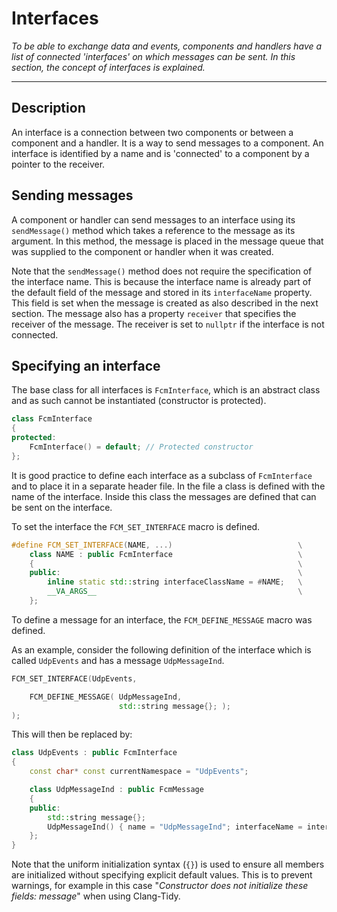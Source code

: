 # Interfaces
_To be able to exchange data and events, components and handlers have a list of connected 'interfaces' on which messages can be sent. In this section, the concept of interfaces is explained._

---

## Description

An interface is a connection between two components or between a component and a handler. It is a way to send messages to a component. An interface is identified by a name and is 'connected' to a component by a pointer to the receiver.


## Sending messages

A component or handler can send messages to an interface using its `sendMessage()` method which takes a reference to the message as its argument. In this method, the message is placed in the message queue that was supplied to the component or handler when it was created.

Note that the `sendMessage()` method does not require the specification of the interface name. This is because the interface name is already part of the default field of the message and stored in its `interfaceName` property. This field is set when the message is created as also described in the next section. The message also has a property `receiver` that specifies the receiver of the message. The receiver is set to `nullptr` if the interface is not connected.

## Specifying an interface

The base class for all interfaces is `FcmInterface`, which is an abstract class and as such cannot be instantiated (constructor is protected).

```cpp
class FcmInterface
{
protected:
    FcmInterface() = default; // Protected constructor
};
```

It is good practice to define each interface as a subclass of `FcmInterface` and to place it in a separate header file. In the file a class is defined with the name of the interface. Inside this class the messages are defined that can be sent on the interface.

To set the interface the `FCM_SET_INTERFACE` macro is defined.

```cpp
#define FCM_SET_INTERFACE(NAME, ...)                            \
    class NAME : public FcmInterface                            \
    {                                                           \
    public:                                                     \
        inline static std::string interfaceClassName = #NAME;   \
        __VA_ARGS__                                             \
    };
```

To define a message for an interface, the `FCM_DEFINE_MESSAGE` macro was defined.

As an example, consider the following definition of the interface which is called `UdpEvents` and has a message `UdpMessageInd`.

```cpp
FCM_SET_INTERFACE(UdpEvents,

    FCM_DEFINE_MESSAGE( UdpMessageInd,
                        std::string message{}; );
);
```

This will then be replaced by:

```cpp
class UdpEvents : public FcmInterface
{
    const char* const currentNamespace = "UdpEvents";

    class UdpMessageInd : public FcmMessage
    {
    public:
        std::string message{};
        UdpMessageInd() { name = "UdpMessageInd"; interfaceName = interfaceClassName; }
    };
}
```

Note that the uniform initialization syntax (`{}`) is used to ensure all members are initialized without specifying explicit default values. This is to prevent warnings, for example in this case "_Constructor does not initialize these fields: message_" when using Clang-Tidy.